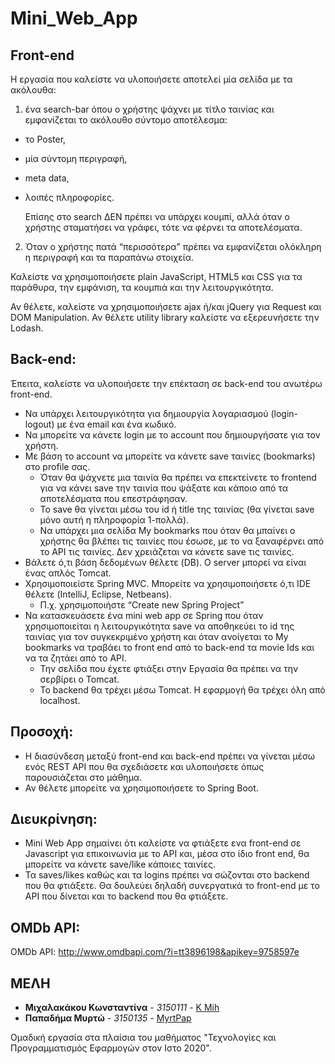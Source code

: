 # Mini_Web_App

## Front-end
Η εργασία που καλείστε να υλοποιήσετε αποτελεί μία σελίδα με τα ακόλουθα: 
1. ένα search-bar όπου ο χρήστης ψάχνει με τίτλο ταινίας και εμφανίζεται το ακόλουθο σύντομο αποτέλεσμα: 
* το Poster, 
* μία σύντομη περιγραφή, 
* meta data, 
* λοιπές πληροφορίες. 
 
  Επίσης στο search ΔΕΝ πρέπει να υπάρχει κουμπί, αλλά όταν ο χρήστης σταματήσει να γράφει, τότε να φέρνει τα αποτελέσματα.
  
2. Όταν ο χρήστης πατά “περισσότερα” πρέπει να εμφανίζεται ολόκληρη η περιγραφή και τα παραπάνω στοιχεία. 

Καλείστε να χρησιμοποιήσετε plain JavaScript, HTML5 και CSS για τα παράθυρα, την εμφάνιση, τα κουμπιά και την λειτουργικότητα. 

Αν θέλετε, καλείστε να χρησιμοποιήσετε ajax ή/και jQuery για Request και DOM Manipulation. 
Αν θέλετε utility library καλείστε να εξερευνήσετε την Lodash. 

## Back-end:
Έπειτα, καλείστε να υλοποιήσετε την επέκταση σε back-end του ανωτέρω front-end.
* Να υπάρχει λειτουργικότητα για δημιουργία λογαριασμού (login-logout) με ένα email και ένα κωδικό.
* Να μπορείτε να κάνετε login με το account που δημιουργήσατε για τον χρήστη. 
* Με βάση το account να μπορείτε να κάνετε save ταινίες (bookmarks) στο profile σας. 
  * Όταν θα ψάχνετε μια ταινία θα πρέπει να επεκτείνετε το frontend για να κάνει save την ταινία που ψάξατε και κάποιο από τα αποτελέσματα που επεστράφησαν. 
  * Το save θα γίνεται μέσω του id ή title της ταινίας (θα γίνεται save μόνο αυτή η πληροφορία 1-πολλά). 
  * Να υπάρχει μια σελίδα My bookmarks που όταν θα μπαίνει ο χρήστης θα βλέπει τις ταινίες που έσωσε, με το να ξαναφέρνει από το API τις ταινίες. Δεν χρειάζεται να κάνετε save τις ταινίες. 
* Βάλετε ό,τι βάση δεδομένων θέλετε (DB). O server μπορεί να είναι ένας απλός Tomcat. 
* Χρησιμοποιείστε Spring MVC. Μπορείτε να χρησιμοποιήσετε ό,τι IDE θέλετε (IntelliJ, Eclipse, Netbeans). 
  * Π.χ. χρησιμοποιήστε “Create new Spring Project”   
* Να κατασκευάσετε ένα mini web app σε Spring που όταν χρησιμοποιείται η λειτουργικότητα save να αποθηκεύει το id της ταινίας για τον συγκεκριμένο χρήστη και όταν ανοίγεται το My bookmarks να τραβάει το front end από το back-end τα movie Ids και να τα ζητάει από το API. 
  * Την σελίδα που έχετε φτιάξει στην Εργασία θα πρέπει να την σερβίρει o Tomcat. 
  * Το backend θα τρέχει μέσω Tomcat. Η εφαρμογή θα τρέχει όλη από localhost.
  
## Προσοχή:
* Η διασύνδεση μεταξύ front-end και back-end πρέπει να γίνεται μέσω ενός REST API που θα σχεδιάσετε και υλοποιήσετε όπως παρουσιάζεται στο μάθημα. 
* Αν θέλετε μπορείτε να χρησιμοποιήσετε το Spring Boot. 
  
## Διευκρίνηση: 
* Mini Web App σημαίνει ότι καλείστε να φτιάξετε ενα front-end σε Javascript για επικοινωνία με το API και, μέσα στο ίδιο front end, θα μπορείτε να κάνετε save/like κάποιες ταινίες. 
* Τα saves/likes καθώς και τα logins πρέπει να σώζονται στο backend που θα φτιάξετε. Θα δουλεύει δηλαδή συνεργατικά το front-end με το API που δίνεται και το backend που θα φτιάξετε.

## OMDb API:
OMDb API: http://www.omdbapi.com/?i=tt3896198&apikey=9758597e

## ΜΕΛΗ

* **Μιχαλακάκου Κωνσταντίνα** - *3150111* - [K Mih](https://github.com/Kapamih)
* **Παπαδήμα Μυρτώ** - *3150135* - [MyrtPap](https://github.com/Myrto147)

Ομαδική εργασία στα πλαίσια του μαθήματος "Τεχνολογίες και Προγραμματισμός Εφαρμογών στον Ιστο 2020".
